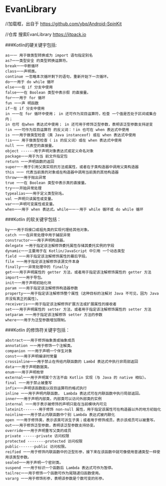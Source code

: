 # EvanLibrary

//加载框，出自于
https://github.com/ybq/Android-SpinKit

//仓库 搜索EvanLibrary
https://jitpack.io

###Kotlin的硬关键宇包括:

    as一一 用于做类型转换或为 import 语句指定别名
    as?一一类型安全 的类型转换运算符。
    break一一中断循环
    class一一声明类。
    continue 一忽略本次循环剩下的语句，重新开始下一次循环。
    do一一用于 do while 循环
    else一一在 if 分支中使用
    false一一在 Boolean 类型中表示假 的直接量。
    for一一用于 for 循环
    fun 一一声 明函数
    if－在 if 分支中使用
    in 一一在 for 循环中使用； in 还可作为双目运算符，检查 一个值是否处于区间或集合 内；
    in 也可 在when 表达式中使用； in 还可用于修饰泛型参数，表明该泛型参数支持逆变
    !in 一一可作为双目运算符 的反义词：！in 也可在 when 表达式中使用
    is 一一用于做类型检查（类 Java instanceof) 或在 when 表达式中使用
    !is一一 用于做类型检查（ is 的反义词〉或在 when 表达式中使用
    null 一一 代表空的直接量。
    object ------用于声明对象表达式或定义命名对象
    package一一用于为当 前文件指定包
    return 一一声明函数的返回
    super一－用于引用父类实现的方法或属性，或者在子类构造器中调用父类构造器
    this 一一 代表当前类的对象或在构造器中调用当前类的其他构造器
    throw一一用于抛出异常
    true 一一在 Boolean 类型中表示真的直接量。
    try一一开始异常处理
    typealias一一用于定义类型别名。
    val 一声明只读属性或变量。
    var一一声明可变属性或变量。
    when一一用于 when 表达式。while一一－用于 while 循环或 do while 循环
    
###Kotlin 的软关键宇包括：

    by一一用于将接口或祖先类的实现代理给其他对象。
    catch 一一在异常处理中用于捕捉异常
    constructor一一用于声明构造器。
    delegate 一用于指定该注解修饰委托属性存储其委托实例的字段
    dynamic一一主要用于在 Kotlin/JavaScript 中引用 一个动态类型
    field 一一用于指定该注解修饰属性的幕后字段。
    file 一一用于指定该注解修饰该源文件本身
    finally一一异常处理中的 finally
    get一一用于声明属性的 getter 方法，或者用于指定该注解修饰属性的 getter 方法
    import一一用于导包。
    init一一用于声明初始化块
    param 一一用于指定该注解修饰构造器参数
    property一一用于指定该注解修饰整个属性（这种目标的注解对 Java 不可见，因为 Java并没有真正的属性）。
    receiveris一一用于指定该注解修饰扩展方法或扩展属性的接收者
    set一一用于声明属性的 setter 方法，或者用于指定该注解修饰属性的 setter 方法
    setparam 一一用于指定该注解修饰 setter 方法的参数
    where一一用于为泛型参数增加限制。
 
 ###Kotlin 的修饰符关键宇包括：
    
    abstract一一用于修饰抽象类或抽象成员
    annotation 一一用于修饰一个注解类。
    companion 一一用于声明一个伴生对象
    const一一用于声明编译时常量
    crossinline一一用于禁止在传给内联函数的 Lambd 表达式中执行非局部返回
    data一一用于声明数据类。
    enum一一用于声明枚举
    external一一用于声明某个方法不由 Kotlin 实现（与 Java 的 native 相似〉。
    final 一一用于禁止被重写
    infix一一声明该函数能以双目运算符的格式执行
    inline 一一用于声明内联函数， Lambda 表达式可在内联函数中执行局部返回。
    inner一一用于声明内部类，内部类可以访问外部类的实例
    internal 一一用于表示被修饰的声明只能在当前模块内可见
    lateinit-------用于修饰 non-null 属性，用于指定该属性可在构造器以外的地方初始化
    noinline一一用于禁止内联函数中个别 Lambda 表达式被内联化
    open 一一用于修饰类，表示该类可派生子类；或者用于修饰成员，表示该成员可以被重写。
    out一一用于修饰泛型参数，表明该泛型参数支持协变。
    override一一用于声明重写父类的成员
    private ------private 访问权限
    protected --------protected 访问权限
    public-------public 访问权限。
    reified 一一用于修饰内联函数中的泛型形参，接下来在该函数中就可像使用普通类型一样使用该类型参数。
    sealed一一用于声明一个密封类。
    suspend 一一用于标识一个函数后 Lambda 表达式可作为暂停。
    tailrec一一用于修饰一个函数可作为尾随递归函数使用。
    vararg 一一用于修饰形参，表明该参数是个数可变的形参。 